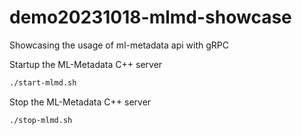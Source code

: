 # demo20231018-mlmd-showcase
Showcasing the usage of ml-metadata api with gRPC

Startup the ML-Metadata C++ server
```bash
./start-mlmd.sh
```

Stop the ML-Metadata C++ server
```bash
./stop-mlmd.sh
```